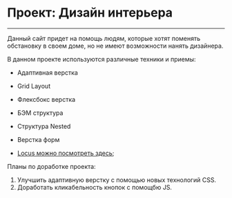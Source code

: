 # Проект: Дизайн интерьера
_____
Данный сайт придет на помощь людям, которые хотят поменять обстановку
в своем доме, но не имеют возможности нанять дизайнера.

В данном проекте используются различные техники и приемы:
* Адаптивная верстка
* Grid Layout
* Флексбокс верстка
* БЭМ структура 
* Структура Nested
* Верстка форм

* [Locus можно посмотреть здесь](https://mariamantusova.github.io/locus/);

Планы по доработке проекта: 

1. Улучшить адаптивную верстку с помощью новых технологий CSS.
2. Доработать кликабельность кнопок с помощбю JS.
